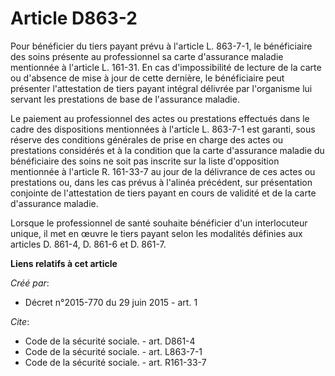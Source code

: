 # Article D863-2

Pour bénéficier du tiers payant prévu à l'article L. 863-7-1, le bénéficiaire des soins présente au professionnel sa carte
d'assurance maladie mentionnée à l'article L. 161-31. En cas d'impossibilité de lecture de la carte ou d'absence de mise à
jour de cette dernière, le bénéficiaire peut présenter l'attestation de tiers payant intégral délivrée par l'organisme lui
servant les prestations de base de l'assurance maladie. 

Le paiement au professionnel des actes ou prestations effectués dans le cadre des dispositions mentionnées à l'article L.
863-7-1 est garanti, sous réserve des conditions générales de prise en charge des actes ou prestations considérés et à la
condition que la carte d'assurance maladie du bénéficiaire des soins ne soit pas inscrite sur la liste d'opposition
mentionnée à l'article R. 161-33-7 au jour de la délivrance de ces actes ou prestations ou, dans les cas prévus à l'alinéa
précédent, sur présentation conjointe de l'attestation de tiers payant en cours de validité et de la carte d'assurance
maladie. 

Lorsque le professionnel de santé souhaite bénéficier d'un interlocuteur unique, il met en œuvre le tiers payant selon les
modalités définies aux articles D. 861-4, D. 861-6 et D. 861-7.

**Liens relatifs à cet article**

_Créé par_:

  - Décret n°2015-770 du 29 juin 2015 - art. 1

_Cite_:

  - Code de la sécurité sociale. - art. D861-4
  - Code de la sécurité sociale. - art. L863-7-1
  - Code de la sécurité sociale. - art. R161-33-7
